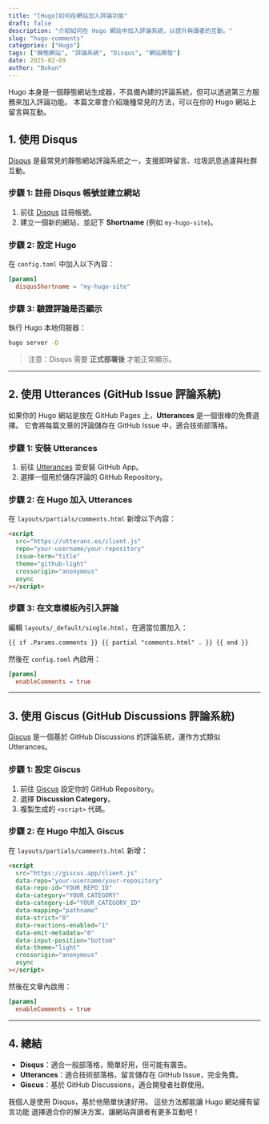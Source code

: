 ```yaml
---
title: "[Hugo]如何在網站加入評論功能"
draft: false
description: "介紹如何在 Hugo 網站中加入評論系統，以提升與讀者的互動。"
slug: "hugo-comments"
categories: ["Hugo"]
tags: ["靜態網站", "評論系統", "Disqus", "網站開發"]
date: 2025-02-09
author: "Bukun"
---
```


Hugo 本身是一個靜態網站生成器，不具備內建的評論系統，但可以透過第三方服務來加入評論功能。
本篇文章會介紹幾種常見的方法，可以在你的 Hugo 網站上留言與互動。

## 1. 使用 Disqus

[Disqus](https://disqus.com/) 是最常見的靜態網站評論系統之一，支援即時留言、垃圾訊息過濾與社群互動。

### **步驟 1: 註冊 Disqus 帳號並建立網站**

1. 前往 [Disqus](https://disqus.com/) 註冊帳號。
2. 建立一個新的網站，並記下 **Shortname** (例如 `my-hugo-site`)。

### **步驟 2: 設定 Hugo**

在 `config.toml` 中加入以下內容：

```toml
[params]
  disqusShortname = "my-hugo-site"
```

### **步驟 3: 驗證評論是否顯示**

執行 Hugo 本地伺服器：

```bash
hugo server -D
```

> 注意：Disqus 需要 **正式部署後** 才能正常顯示。

---

## 2. 使用 Utterances (GitHub Issue 評論系統)

如果你的 Hugo 網站是放在 GitHub Pages 上，**Utterances** 是一個很棒的免費選擇。
它會將每篇文章的評論儲存在 GitHub Issue 中，適合技術部落格。

### **步驟 1: 安裝 Utterances**

1. 前往 [Utterances](https://utteranc.es/) 並安裝 GitHub App。
2. 選擇一個用於儲存評論的 GitHub Repository。

### **步驟 2: 在 Hugo 加入 Utterances**

在 `layouts/partials/comments.html` 新增以下內容：

```html
<script
  src="https://utteranc.es/client.js"
  repo="your-username/your-repository"
  issue-term="title"
  theme="github-light"
  crossorigin="anonymous"
  async
></script>
```

### **步驟 3: 在文章模板內引入評論**

編輯 `layouts/_default/single.html`，在適當位置加入：

```html
{{ if .Params.comments }} {{ partial "comments.html" . }} {{ end }}
```

然後在 `config.toml` 內啟用：

```toml
[params]
  enableComments = true
```

---

## 3. 使用 Giscus (GitHub Discussions 評論系統)

[Giscus](https://giscus.app/) 是一個基於 GitHub Discussions 的評論系統，運作方式類似 Utterances。

### **步驟 1: 設定 Giscus**

1. 前往 [Giscus](https://giscus.app/) 設定你的 GitHub Repository。
2. 選擇 **Discussion Category**。
3. 複製生成的 `<script>` 代碼。

### **步驟 2: 在 Hugo 中加入 Giscus**

在 `layouts/partials/comments.html` 新增：

```html
<script
  src="https://giscus.app/client.js"
  data-repo="your-username/your-repository"
  data-repo-id="YOUR_REPO_ID"
  data-category="YOUR_CATEGORY"
  data-category-id="YOUR_CATEGORY_ID"
  data-mapping="pathname"
  data-strict="0"
  data-reactions-enabled="1"
  data-emit-metadata="0"
  data-input-position="bottom"
  data-theme="light"
  crossorigin="anonymous"
  async
></script>
```

然後在文章內啟用：

```toml
[params]
  enableComments = true
```

---

## 4. 總結

- **Disqus**：適合一般部落格，簡單好用，但可能有廣告。
- **Utterances**：適合技術部落格，留言儲存在 GitHub Issue，完全免費。
- **Giscus**：基於 GitHub Discussions，適合開發者社群使用。

我個人是使用 Disqus，基於他簡單快速好用。
這些方法都能讓 Hugo 網站擁有留言功能
選擇適合你的解決方案，讓網站與讀者有更多互動吧！

